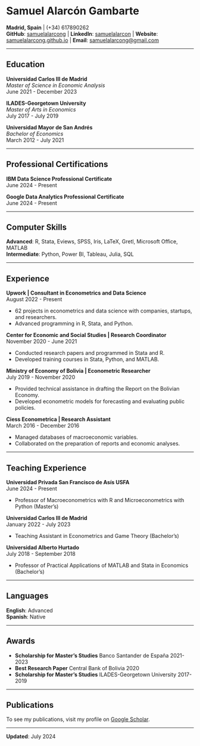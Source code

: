 # Samuel Alarcón Gambarte

**Madrid, Spain** | (+34) 617890262  
**GitHub**: [samuelalarcong](https://github.com/samuelalarcong) | **LinkedIn**: [samuelalarcon](https://linkedin.com/in/samuelalarcon) | **Website**: [samuelalarcong.github.io](https://samuelalarcong.github.io/) | **Email**: [samuelalarcong@gmail.com](mailto:samuelalarcong@gmail.com)

---

## Education

**Universidad Carlos III de Madrid**  
*Master of Science in Economic Analysis*  
June 2021 - December 2023

**ILADES-Georgetown University**  
*Master of Arts in Economics*  
July 2017 - July 2019

**Universidad Mayor de San Andrés**  
*Bachelor of Economics*  
March 2012 - July 2021

---

## Professional Certifications

**IBM Data Science Professional Certificate**  
June 2024 - Present

**Google Data Analytics Professional Certificate**  
June 2024 - Present

---

## Computer Skills

**Advanced**: R, Stata, Eviews, SPSS, Iris, LaTeX, Gretl, Microsoft Office, MATLAB  
**Intermediate**: Python, Power BI, Tableau, Julia, SQL

---

## Experience

**Upwork | Consultant in Econometrics and Data Science**  
August 2022 - Present  
- 62 projects in econometrics and data science with companies, startups, and researchers.
- Advanced programming in R, Stata, and Python.

**Center for Economic and Social Studies | Research Coordinator**  
November 2020 - June 2021  
- Conducted research papers and programmed in Stata and R.
- Developed training courses in Stata, Python, and MATLAB.

**Ministry of Economy of Bolivia | Econometric Researcher**  
July 2019 - November 2020  
- Provided technical assistance in drafting the Report on the Bolivian Economy.
- Developed econometric models for forecasting and evaluating public policies.

**Ciess Econometrica | Research Assistant**  
March 2016 - December 2016  
- Managed databases of macroeconomic variables.
- Collaborated on the preparation of reports and economic analyses.

---

## Teaching Experience

**Universidad Privada San Francisco de Asís USFA**  
June 2024 - Present  
- Professor of Macroeconometrics with R and Microeconometrics with Python (Master’s)

**Universidad Carlos III de Madrid**  
January 2022 - July 2023  
- Teaching Assistant in Econometrics and Game Theory (Bachelor’s)

**Universidad Alberto Hurtado**  
July 2018 - September 2018  
- Professor of Practical Applications of MATLAB and Stata in Economics (Bachelor’s)

---

## Languages

**English**: Advanced  
**Spanish**: Native

---

## Awards

- **Scholarship for Master’s Studies** Banco Santander de España 2021-2023
- **Best Research Paper** Central Bank of Bolivia 2020
- **Scholarship for Master’s Studies** ILADES-Georgetown University 2017-2019

---

## Publications

To see my publications, visit my profile on [Google Scholar](https://scholar.google.com/citations?user=JZD7vrgAAAAJ&hl=es).

---

**Updated**: July 2024
